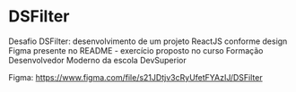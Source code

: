 # DSFilter
Desafio DSFilter: desenvolvimento de um projeto ReactJS conforme design Figma presente no README - exercício proposto no curso Formação Desenvolvedor Moderno da escola DevSuperior

Figma: https://www.figma.com/file/s21JDtjv3cRyUfetFYAzIJ/DSFilter

